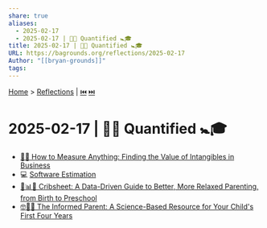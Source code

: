 ```yaml
---
share: true
aliases:
  - 2025-02-17
  - 2025-02-17 | 📐🎲 Quantified 🚼🎓
title: 2025-02-17 | 📐🎲 Quantified 🚼🎓
URL: https://bagrounds.org/reflections/2025-02-17
Author: "[[bryan-grounds]]"
tags: 
---
```

[Home](../index.md) > [Reflections](./index.md) | [⏮️](./2025-02-15.md) [⏭️](./2025-02-21.md)  
# 2025-02-17 | 📐🎲 Quantified 🚼🎓  
- [📏🌌 How to Measure Anything: Finding the Value of Intangibles in Business](../books/how-to-measure-anything.md)  
- 💻 [Software Estimation](../books/software-estimation.md)  
- [👶📊😌 Cribsheet: A Data-Driven Guide to Better, More Relaxed Parenting, from Birth to Preschool](../books/cribsheet.md)  
- [🤓👩‍👦 The Informed Parent: A Science-Based Resource for Your Child's First Four Years](../books/the-informed-parent.md)